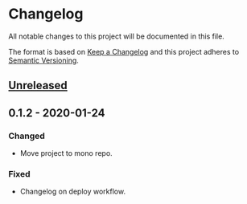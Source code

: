 # Changelog
All notable changes to this project will be documented in this file.

The format is based on [Keep a Changelog](http://keepachangelog.com/en/1.0.0/)
and this project adheres to [Semantic Versioning](http://semver.org/spec/v2.0.0.html).

## [Unreleased]

## 0.1.2 - 2020-01-24
### Changed
- Move project to mono repo.

### Fixed
- Changelog on deploy workflow.

[Unreleased]: https://github.com/vtex/js-standards/compare/v0.1.2...HEAD
